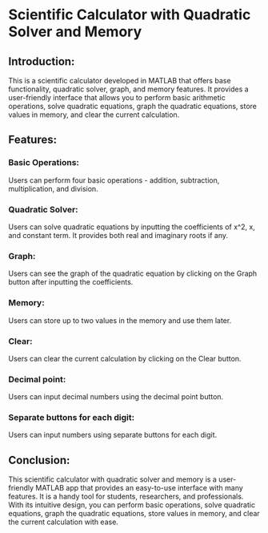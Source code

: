 <h1>Scientific Calculator with Quadratic Solver and Memory</h1>

<h2>Introduction:</h2>
This is a scientific calculator developed in MATLAB that offers base functionality, quadratic solver, graph, and memory features. It provides a user-friendly interface that allows you to perform basic arithmetic operations, solve quadratic equations, graph the quadratic equations, store values in memory, and clear the current calculation.

<h2>Features:</h2>

<h3>Basic Operations:</h3>
Users can perform four basic operations - addition, subtraction, multiplication, and division.

<h3>Quadratic Solver:</h3>
Users can solve quadratic equations by inputting the coefficients of x^2, x, and constant term. It provides both real and imaginary roots if any.

<h3>Graph:</h3> 
Users can see the graph of the quadratic equation by clicking on the Graph button after inputting the coefficients.

<h3>Memory: </h3>
Users can store up to two values in the memory and use them later.

<h3>Clear: </h3>
Users can clear the current calculation by clicking on the Clear button.

<h3>Decimal point: </h3>
Users can input decimal numbers using the decimal point button.

<h3>Separate buttons for each digit: </h3>
Users can input numbers using separate buttons for each digit.

<h2>Conclusion:</h2>
This scientific calculator with quadratic solver and memory is a user-friendly MATLAB app that provides an easy-to-use interface with many features. It is a handy tool for students, researchers, and professionals. With its intuitive design, you can perform basic operations, solve quadratic equations, graph the quadratic equations, store values in memory, and clear the current calculation with ease.
